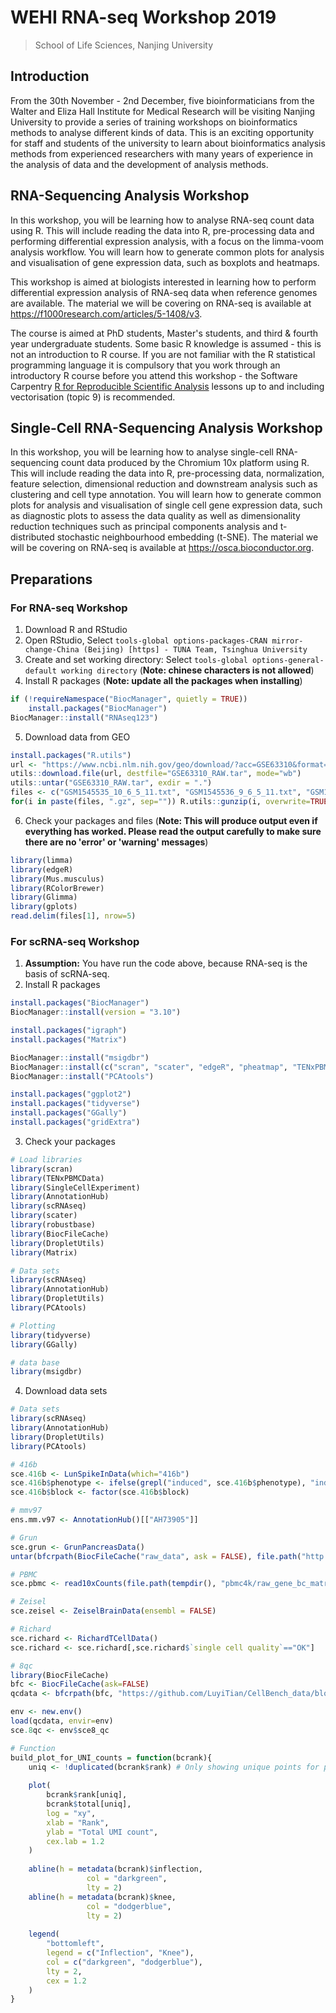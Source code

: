 # WEHI RNA-seq Workshop 2019

> School of Life Sciences, Nanjing University

## Introduction

From the 30th November - 2nd December, five bioinformaticians from the Walter and Eliza Hall Institute for Medical Research will be visiting Nanjing University to provide a series of training workshops on bioinformatics methods to analyse different kinds of data. This is an exciting opportunity for staff and students of the university to learn about bioinformatics analysis methods from experienced researchers with many years of experience in the analysis of data and the development of analysis methods. 

## RNA-Sequencing Analysis Workshop

In this workshop, you will be learning how to analyse RNA-seq count data using R. This will include reading the data into R, pre-processing data and performing differential expression analysis, with a focus on the limma-voom analysis workflow. You will learn how to generate common plots for analysis and visualisation of gene expression data, such as boxplots and heatmaps. 
 
This workshop is aimed at biologists interested in learning how to perform differential expression analysis of RNA-seq data when reference genomes are available. The material we will be covering on RNA-seq is available at https://f1000research.com/articles/5-1408/v3​.

The course is aimed at PhD students, Master's students, and third & fourth year undergraduate students.  Some basic R knowledge is assumed - this is not an introduction to R course. If you are not familiar with the R statistical programming language it is compulsory that you work through an introductory R course before you attend this workshop - the Software Carpentry ​[R for Reproducible Scientific Analysis](http://swcarpentry.github.io/r-novice-gapminder/)​ lessons up to and including vectorisation (topic 9) is recommended. 

## Single-Cell RNA-Sequencing Analysis Workshop

In this workshop, you will be learning how to analyse single-cell RNA-sequencing count data produced by the Chromium 10x platform using R. This will include reading the data into R, pre-processing data, normalization, feature selection, dimensional reduction and downstream analysis such as clustering and cell type annotation. You will learn how to generate common plots for analysis and visualisation of single cell gene expression data, such as diagnostic plots to assess the data quality as well as dimensionality reduction techniques such as principal components analysis and t-distributed stochastic neighbourhood embedding (t-SNE). The material we will be covering on RNA-seq is available at https://osca.bioconductor.org​.

## Preparations

### For RNA-seq Workshop

1. Download R and RStudio
2. Open RStudio, Select `tools-global options-packages-CRAN mirror-change-China (Beijing) [https] - TUNA Team, Tsinghua University`
3. Create and set working directory: Select `tools-global options-general-default working directory` (**Note: chinese characters is not allowed**)
4. Install R packages (**Note: update all the packages when installing**)
```r
if (!requireNamespace("BiocManager", quietly = TRUE))
    install.packages("BiocManager")
BiocManager::install("RNAseq123")
```
5. Download data from GEO
```r
install.packages("R.utils")
url <- "https://www.ncbi.nlm.nih.gov/geo/download/?acc=GSE63310&format=file"
utils::download.file(url, destfile="GSE63310_RAW.tar", mode="wb")
utils::untar("GSE63310_RAW.tar", exdir = ".")
files <- c("GSM1545535_10_6_5_11.txt", "GSM1545536_9_6_5_11.txt", "GSM1545538_purep53.txt", "GSM1545539_JMS8-2.txt", "GSM1545540_JMS8-3.txt", "GSM1545541_JMS8-4.txt", "GSM1545542_JMS8-5.txt", "GSM1545544_JMS9-P7c.txt", "GSM1545545_JMS9-P8c.txt")
for(i in paste(files, ".gz", sep="")) R.utils::gunzip(i, overwrite=TRUE)
```
6. Check your packages and files (**Note: This will produce output even if everything has worked. Please read the output carefully to make sure there are no 'error' or 'warning' messages**)
```r
library(limma)
library(edgeR)
library(Mus.musculus)
library(RColorBrewer)
library(Glimma)
library(gplots)
read.delim(files[1], nrow=5)
```

### For scRNA-seq Workshop

1. **Assumption:** You have run the code above, because RNA-seq is the basis of scRNA-seq.
2. Install R packages

```r
install.packages("BiocManager")
BiocManager::install(version = "3.10")

install.packages("igraph")
install.packages("Matrix")

BiocManager::install("msigdbr")
BiocManager::install(c("scran", "scater", "edgeR", "pheatmap", "TENxPBMCData", "iSEE", "SingleCellExperiment", "scRNAseq", "AnnotationHub", "ensembldb", "robustbase", "DropletUtils", "BiocFileCache"), version = "3.10")
BiocManager::install("PCAtools")

install.packages("ggplot2")
install.packages("tidyverse")
install.packages("GGally")
install.packages("gridExtra")
```
3. Check your packages

```r
# Load libraries
library(scran)
library(TENxPBMCData)
library(SingleCellExperiment)
library(AnnotationHub)
library(scRNAseq)
library(scater)
library(robustbase)
library(BiocFileCache)
library(DropletUtils)
library(Matrix)

# Data sets
library(scRNAseq)
library(AnnotationHub)
library(DropletUtils)
library(PCAtools)

# Plotting
library(tidyverse)
library(GGally)

# data base
library(msigdbr)
```
4. Download data sets

```r
# Data sets
library(scRNAseq)
library(AnnotationHub)
library(DropletUtils)
library(PCAtools)

# 416b
sce.416b <- LunSpikeInData(which="416b")
sce.416b$phenotype <- ifelse(grepl("induced", sce.416b$phenotype), "induced", "wild type")
sce.416b$block <- factor(sce.416b$block)

# mmv97
ens.mm.v97 <- AnnotationHub()[["AH73905"]]

# Grun
sce.grun <- GrunPancreasData()
untar(bfcrpath(BiocFileCache("raw_data", ask = FALSE), file.path("http://cf.10xgenomics.com/samples", "cell-exp/2.1.0/pbmc4k/pbmc4k_raw_gene_bc_matrices.tar.gz")), exdir=file.path(tempdir(), "pbmc4k"))

# PBMC
sce.pbmc <- read10xCounts(file.path(tempdir(), "pbmc4k/raw_gene_bc_matrices/GRCh38"), col.names=TRUE)

# Zeisel
sce.zeisel <- ZeiselBrainData(ensembl = FALSE)

# Richard
sce.richard <- RichardTCellData()
sce.richard <- sce.richard[,sce.richard$`single cell quality`=="OK"]

# 8qc
library(BiocFileCache)
bfc <- BiocFileCache(ask=FALSE)
qcdata <- bfcrpath(bfc, "https://github.com/LuyiTian/CellBench_data/blob/master/data/mRNAmix_qc.RData?raw=true")

env <- new.env()
load(qcdata, envir=env)
sce.8qc <- env$sce8_qc

# Function
build_plot_for_UNI_counts = function(bcrank){
	uniq <- !duplicated(bcrank$rank) # Only showing unique points for plotting speed.
	
	plot(
		bcrank$rank[uniq],
		bcrank$total[uniq],
		log = "xy",
		xlab = "Rank",
		ylab = "Total UMI count",
		cex.lab = 1.2
	)
	
	abline(h = metadata(bcrank)$inflection,
				 col = "darkgreen",
				 lty = 2)
	abline(h = metadata(bcrank)$knee,
				 col = "dodgerblue",
				 lty = 2)
	
	legend(
		"bottomleft",
		legend = c("Inflection", "Knee"),
		col = c("darkgreen", "dodgerblue"),
		lty = 2,
		cex = 1.2
	)
}
```

